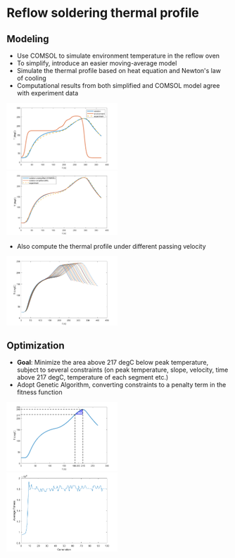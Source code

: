 # Reflow soldering thermal profile

## Modeling

- Use COMSOL to simulate environment temperature in the reflow oven
- To simplify, introduce an easier moving-average model
- Simulate the thermal profile based on heat equation and Newton's law of cooling
- Computational results from both simplified and COMSOL model agree with experiment data

<img src="https://github.com/Yangliu20/thermal-profile-reflow-oven/blob/main/docs/images/simulation.png" width = 50%/>

<img src="https://github.com/Yangliu20/thermal-profile-reflow-oven/blob/main/docs/images/env_temp_comparison.png" width = 50%/>

- Also compute the thermal profile under different passing velocity

<img src="https://github.com/Yangliu20/thermal-profile-reflow-oven/blob/main/docs/images/thermal_profile_w_different_velocity.png" width = 50%/>

## Optimization

- **Goal**: Minimize the area above 217 degC below peak temperature, subject to several constraints (on peak temperature, slope, velocity, time above 217 degC, temperature of each segment etc.)
- Adopt Genetic Algorithm, converting constraints to a penalty term in the fitness function

<img src="https://github.com/Yangliu20/thermal-profile-reflow-oven/blob/main/docs/images/min_area.png" width = 50%/>

<img src="https://github.com/Yangliu20/thermal-profile-reflow-oven/blob/main/docs/images/genetic_algorithm_convergence.png" width = 50%/>
